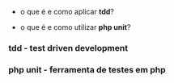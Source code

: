 - o que é e como aplicar **tdd**?

- o que é e como utilizar **php unit**?

### tdd - test driven development

### php unit - ferramenta de testes em php
